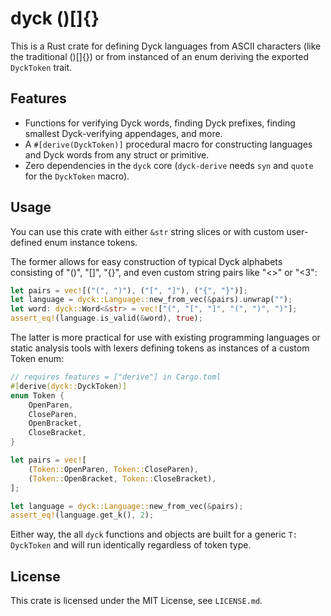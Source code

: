 # dyck ()[]{}

This is a Rust crate for defining Dyck languages from ASCII characters (like the traditional ()[]{}) or from instanced of an enum deriving the exported `DyckToken` trait.

## Features
- Functions for verifying Dyck words, finding Dyck prefixes, finding smallest Dyck-verifying appendages, and more.
- A `#[derive(DyckToken)]` procedural macro for constructing languages and Dyck words from any struct or primitive.
- Zero dependencies in the `dyck` core (`dyck-derive` needs `syn` and `quote` for the `DyckToken` macro).

## Usage

You can use this crate with either `&str` string slices or with custom user-defined enum instance tokens.

The former allows for easy construction of typical Dyck alphabets consisting of "()", "[]", "{}", and even custom string pairs like "<>" or "<3":

```rust
let pairs = vec![("(", ")"), ("[", "]"), ("{", "}")];
let language = dyck::Language::new_from_vec(&pairs).unwrap("");
let word: dyck::Word<&str> = vec!["(", "[", "]", "(", ")", ")"];
assert_eq!(language.is_valid(&word), true);
```

The latter is more practical for use with existing programming languages or static analysis tools with lexers defining tokens as instances of a custom Token enum:

```rust
// requires features = ["derive"] in Cargo.toml
#[derive(dyck::DyckToken)]
enum Token {
    OpenParen,
    CloseParen,
    OpenBracket,
    CloseBracket,
}

let pairs = vec![
    (Token::OpenParen, Token::CloseParen),
    (Token::OpenBracket, Token::CloseBracket),
];

let language = dyck::Language::new_from_vec(&pairs);
assert_eq!(language.get_k(), 2);
```

Either way, the all `dyck` functions and objects are built for a generic `T: DyckToken` and will run identically regardless of token type.

## License

This crate is licensed under the MIT License, see `LICENSE.md`.
